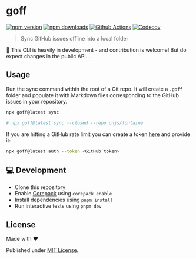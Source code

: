 # goff

[![npm version][npm-version-src]][npm-version-href]
[![npm downloads][npm-downloads-src]][npm-downloads-href]
[![Github Actions][github-actions-src]][github-actions-href]
[![Codecov][codecov-src]][codecov-href]

> Sync GitHub issues offline into a local folder

🚧 This CLI is heavily in development - and contribution is welcome! But do expect changes in the public API...

## Usage

Run the sync command within the root of a Git repo. It will create a `.goff` folder and populate it with Markdown files corresponding to the GitHub issues in your repository.

```sh
npx goff@latest sync

# npx goff@latest sync --closed --repo unjs/fontaine
```

If you are hitting a GitHub rate limit you can create a token [here](https://github.com/settings/tokens/new) and provide it:

```sh
npx goff@latest auth --token <GitHub token>
```

## 💻 Development

- Clone this repository
- Enable [Corepack](https://github.com/nodejs/corepack) using `corepack enable`
- Install dependencies using `pnpm install`
- Run interactive tests using `pnpm dev`

## License

Made with ❤️

Published under [MIT License](./LICENCE).

<!-- Badges -->

[npm-version-src]: https://img.shields.io/npm/v/goff?style=flat-square
[npm-version-href]: https://npmjs.com/package/goff
[npm-downloads-src]: https://img.shields.io/npm/dm/goff?style=flat-square
[npm-downloads-href]: https://npm.chart.dev/goff
[github-actions-src]: https://img.shields.io/github/actions/workflow/status/danielroe/goff/ci.yml?branch=main&style=flat-square
[github-actions-href]: https://github.com/danielroe/goff/actions?query=workflow%3Aci
[codecov-src]: https://img.shields.io/codecov/c/gh/danielroe/goff/main?style=flat-square
[codecov-href]: https://codecov.io/gh/danielroe/goff
